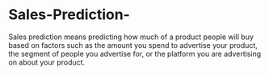 # Sales-Prediction-
Sales prediction means predicting how much of a product people will buy based on factors such as the amount you spend to advertise your product, the segment of people you advertise for, or the platform you are advertising on about your product.
